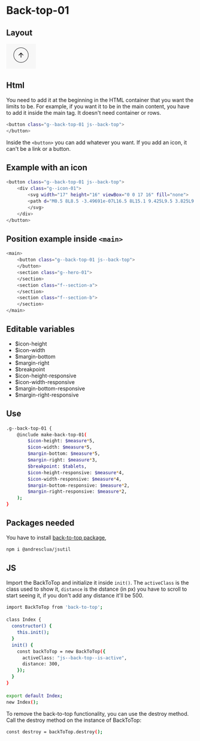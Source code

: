# Back-top-01

## Layout

![alt text][back-top-01]

[back-top-01]: /src/img/global-components/back-top/back-top-01.png

## Html

You need to add it at the beginning in the HTML container that you want the limits to be. For example, if you want it to be in the main content, you have to add it inside the main tag. It doesn't need container or rows.

```sh
<button class="g--back-top-01 js--back-top">
</button>
```

Inside the `<button>` you can add whatever you want. If you add an icon, it can't be a link or a button.

## Example with an icon

```sh
<button class="g--back-top-01 js--back-top">
    <div class="g--icon-01">
        <svg width="17" height="16" viewBox="0 0 17 16" fill="none">
        <path d="M0.5 8L8.5 -3.49691e-07L16.5 8L15.1 9.425L9.5 3.825L9.5 16L7.5 16L7.5 3.825L1.9 9.425L0.5 8Z" fill="#1A191D"/>
        </svg>
    </div>
</button>
```

## Position example inside `<main>`

```sh
<main>
    <button class="g--back-top-01 js--back-top">
    </button>
    <section class="g--hero-01">
    </section>
    <section class="f--section-a">
    </section>
    <section class="f--section-b">
    </section>
</main>
```

## Editable variables

- $icon-height
- $icon-width
- $margin-bottom
- $margin-right
- $breakpoint
- $icon-height-responsive
- $icon-width-responsive
- $margin-bottom-responsive
- $margin-right-responsive

## Use

```sh
.g--back-top-01 {
    @include make-back-top-01(
        $icon-height: $measure*5,
        $icon-width: $measure*5,
        $margin-bottom: $measure*5,
        $margin-right: $measure*3,
        $breakpoint: $tablets,
        $icon-height-responsive: $measure*4,
        $icon-width-responsive: $measure*4,
        $margin-bottom-responsive: $measure*2,
        $margin-right-responsive: $measure*2,
    );
}
```

## Packages needed

You have to install [back-to-top package](https://www.npmjs.com/package/@teamthunderfoot/back-to-top),

```sh
npm i @andresclua/jsutil
```

## JS

Import the BackToTop and initialize it inside `init()`. The `activeClass` is the class used to show it, `distance` is the dstance (in px) you have to scroll to start seeing it, if you don't add any distance it'll be 500.

```sh
import BackToTop from 'back-to-top';

class Index {
  constructor() {
    this.init();
  }
  init() {
    const backToTop = new BackToTop({
      activeClass: "js--back-top--is-active",
      distance: 300,
    });
  }
}

export default Index;
new Index();
```

To remove the back-to-top functionality, you can use the destroy method. Call the destroy method on the instance of BackToTop:

```sh
const destroy = backToTop.destroy();
```
